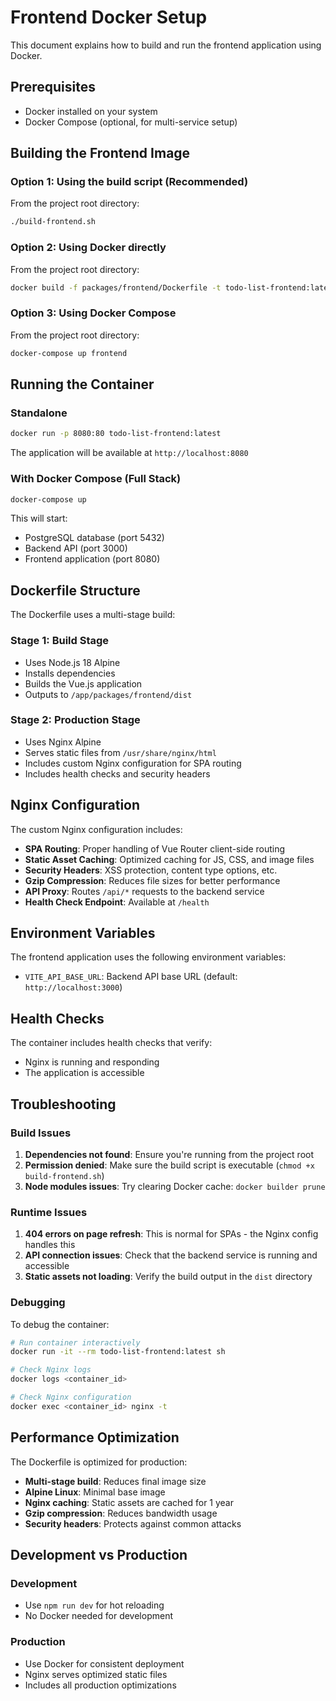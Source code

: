 # Frontend Docker Setup

This document explains how to build and run the frontend application using Docker.

## Prerequisites

- Docker installed on your system
- Docker Compose (optional, for multi-service setup)

## Building the Frontend Image

### Option 1: Using the build script (Recommended)

From the project root directory:

```bash
./build-frontend.sh
```

### Option 2: Using Docker directly

From the project root directory:

```bash
docker build -f packages/frontend/Dockerfile -t todo-list-frontend:latest .
```

### Option 3: Using Docker Compose

From the project root directory:

```bash
docker-compose up frontend
```

## Running the Container

### Standalone

```bash
docker run -p 8080:80 todo-list-frontend:latest
```

The application will be available at `http://localhost:8080`

### With Docker Compose (Full Stack)

```bash
docker-compose up
```

This will start:
- PostgreSQL database (port 5432)
- Backend API (port 3000)
- Frontend application (port 8080)

## Dockerfile Structure

The Dockerfile uses a multi-stage build:

### Stage 1: Build Stage
- Uses Node.js 18 Alpine
- Installs dependencies
- Builds the Vue.js application
- Outputs to `/app/packages/frontend/dist`

### Stage 2: Production Stage
- Uses Nginx Alpine
- Serves static files from `/usr/share/nginx/html`
- Includes custom Nginx configuration for SPA routing
- Includes health checks and security headers

## Nginx Configuration

The custom Nginx configuration includes:

- **SPA Routing**: Proper handling of Vue Router client-side routing
- **Static Asset Caching**: Optimized caching for JS, CSS, and image files
- **Security Headers**: XSS protection, content type options, etc.
- **Gzip Compression**: Reduces file sizes for better performance
- **API Proxy**: Routes `/api/*` requests to the backend service
- **Health Check Endpoint**: Available at `/health`

## Environment Variables

The frontend application uses the following environment variables:

- `VITE_API_BASE_URL`: Backend API base URL (default: `http://localhost:3000`)

## Health Checks

The container includes health checks that verify:
- Nginx is running and responding
- The application is accessible

## Troubleshooting

### Build Issues

1. **Dependencies not found**: Ensure you're running from the project root
2. **Permission denied**: Make sure the build script is executable (`chmod +x build-frontend.sh`)
3. **Node modules issues**: Try clearing Docker cache: `docker builder prune`

### Runtime Issues

1. **404 errors on page refresh**: This is normal for SPAs - the Nginx config handles this
2. **API connection issues**: Check that the backend service is running and accessible
3. **Static assets not loading**: Verify the build output in the `dist` directory

### Debugging

To debug the container:

```bash
# Run container interactively
docker run -it --rm todo-list-frontend:latest sh

# Check Nginx logs
docker logs <container_id>

# Check Nginx configuration
docker exec <container_id> nginx -t
```

## Performance Optimization

The Dockerfile is optimized for production:

- **Multi-stage build**: Reduces final image size
- **Alpine Linux**: Minimal base image
- **Nginx caching**: Static assets are cached for 1 year
- **Gzip compression**: Reduces bandwidth usage
- **Security headers**: Protects against common attacks

## Development vs Production

### Development
- Use `npm run dev` for hot reloading
- No Docker needed for development

### Production
- Use Docker for consistent deployment
- Nginx serves optimized static files
- Includes all production optimizations
